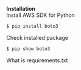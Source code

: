 **Installation**  
Install AWS SDK for Python

```bash
$ pip install boto3
```

Check installed package

```bash
$ pip show boto3
```

What is requirements.txt
